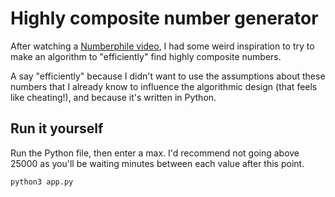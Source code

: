 # Highly composite number generator

After watching a [Numberphile video](https://www.youtube.com/watch?v=2JM2oImb9Qg), I had some weird inspiration to try to make an algorithm to "efficiently" find highly composite numbers.

A say "efficiently" because I didn't want to use the assumptions about these numbers that I already know to influence the algorithmic design (that feels like cheating!), and because it's written in Python.

## Run it yourself

Run the Python file, then enter a max. I'd recommend not going above 25000 as you'll be waiting minutes between each value after this point.

```sh
python3 app.py
```
